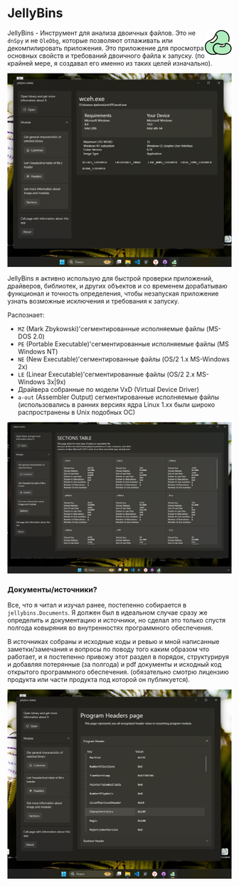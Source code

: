 # JellyBins
<img src="jellybins.Assets/icons8-bean-60.png" align="right"/>

JellyBins - Инструмент для анализа двоичных файлов. Это не `dnSpy` и не `OleDbg`, 
которые позволяют отлаживать или декомпилировать приложения. Это приложение
для просмотра основных свойств и требований двоичного файла к запуску. (по крайней мере, я создавал его именно из таких целей изначально).

<img src="jellybins.Assets/peinfo.png"/>

JellyBins я активно использую для быстрой проверки приложений, драйверов, библиотек, и других объектов
и со временем дорабатываю функционал и точность определения, чтобы незапуская приложение
узнать возможные исключения и требования к запуску. 

Распознает:
 - `MZ` (Mark Zbykowski)'сегментированные исполняемые файлы (MS-DOS 2.0)
 - `PE` (Portable Executable)'сегментированные исполняемые файлы (MS Windows NT)
 - `NE` (New Executable)'сегментированные файлы (OS/2 1.x MS-Windows 2x)
 - `LE` (Linear Executable)'сегментированные файлы (OS/2 2.x MS-Windows 3x|9x) 
 - Драйвера собранные по модели VxD (Virtual Device Driver)
 - `a-out` (Assembler Output) сегментированные исполняемые файлы 
    (использовались в ранних версиях ядра Linux 1.xx были широко распространены в Unix подобных ОС)

<img src="jellybins.Assets/sections.png">

### Документы/источники?
Все, что я читал и изучал ранее, постепенно собирается в `jellybins.Documents`. 
Я должен был в идеальном случае сразу же определить и документацию и источники, 
но сделал это только спустя полгода ковыряния во внутренностях программного обеспечения.

В источниках собраны и исходные коды и ревью и мной написанные заметки/замечания и вопросы
по поводу того каким образом что работает, и я постепенно привожу этот раздел в порядок, структурируя
и добавляя потерянные (за полгода) и pdf документы и исходный код открытого программного обеспечения. 
(обязательно смотрю лицензию продукта или части продукта под которой он публикуется).

<img src="jellybins.Assets/peheader.png">
